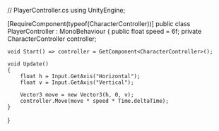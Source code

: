 // PlayerController.cs
using UnityEngine;

[RequireComponent(typeof(CharacterController))]
public class PlayerController : MonoBehaviour
{
    public float speed = 6f;
    private CharacterController controller;

    void Start() => controller = GetComponent<CharacterController>();

    void Update()
    {
        float h = Input.GetAxis("Horizontal");
        float v = Input.GetAxis("Vertical");

        Vector3 move = new Vector3(h, 0, v);
        controller.Move(move * speed * Time.deltaTime);
    }
}
